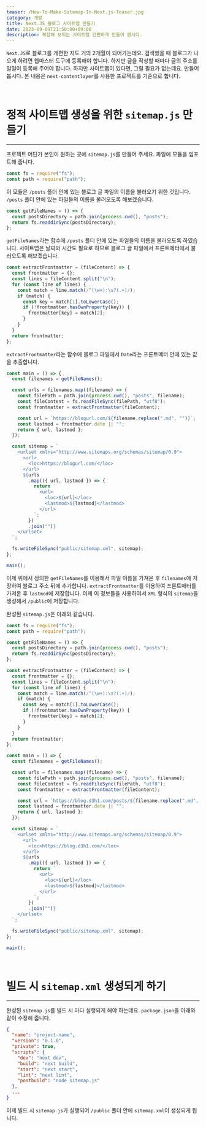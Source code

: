 ```yaml
---
teaser: /How-To-Make-Sitemap-In-Next.js-Teaser.jpg
category: 개발
title: Next.JS 블로그 사이트맵 만들기
date: 2023-09-09T21:50:00+09:00
description: 복잡해 보이는 사이트맵 간편하게 만들어 봅시다.
---
```


`Next.JS`로 블로그를 개편한 지도 거의 2개월이 되어가는데요. 검색했을 때 블로그가 나오게 하려면 웹마스터 도구에 등록해야 합니다. 하지만 글을 작성할 때마다 글의 주소를 일일이 등록해 주어야 합니다. 하지만 사이트맵이 있다면, 그럴 필요가 없는데요. 만들어 봅시다. 본 내용은 `next-contentlayer`를 사용한 프로젝트를 기준으로 합니다.

<br />

# 정적 사이트맵 생성을 위한 `sitemap.js` 만들기

---

프로젝트 어딘가 본인이 원하는 곳에 `sitemap.js`를 만들어 주세요. 파일에 모듈을 임포트해 줍니다.

```javascript
const fs = require("fs");
const path = require("path");
```

이 모듈은 `/posts` 폴더 안에 있는 블로그 글 파일의 이름을 불러오기 위한 것입니다. `/posts` 폴더 안에 있는 파일들의 이름을 불러오도록 해보겠습니다.

```javascript
const getFileNames = () => {
  const postsDirectory = path.join(process.cwd(), "posts");
  return fs.readdirSync(postsDirectory);
};
```

`getFileNames`라는 함수에 `/posts` 폴더 안에 있는 파일들의 이름을 불러오도록 하였습니다. 사이트맵은 날짜와 시간도 필요로 하므로 블로그 글 파일에서 프론트메터에서 불러오도록 해보겠습니다.

```javascript
const extractFrontmatter = (fileContent) => {
  const frontmatter = {};
  const lines = fileContent.split("\n");
  for (const line of lines) {
    const match = line.match(/^(\w+):\s?(.+)/);
    if (match) {
      const key = match[1].toLowerCase();
      if (!frontmatter.hasOwnProperty(key)) {
        frontmatter[key] = match[2];
      }
    }
  }
  return frontmatter;
};
```

`extractFrontmatter`라는 함수에 블로그 파일에서 `Date`라는 프론트메터 안에 있는 값을 추출합니다.

```javascript
const main = () => {
  const filenames = getFileNames();

  const urls = filenames.map((filename) => {
    const filePath = path.join(process.cwd(), "posts", filename);
    const fileContent = fs.readFileSync(filePath, "utf8");
    const frontmatter = extractFrontmatter(fileContent);

    const url = `https://blogurl.com/${filename.replace(".md", "")}`;
    const lastmod = frontmatter.date || "";
    return { url, lastmod };
  });

  const sitemap = `
    <urlset xmlns="http://www.sitemaps.org/schemas/sitemap/0.9">
      <url>
        <loc>https://blogurl.com/</loc>
      </url>
      ${urls
        .map(({ url, lastmod }) => {
          return `
            <url>
              <loc>${url}</loc>
              <lastmod>${lastmod}</lastmod>
            </url>
          `;
        })
        .join("")}
    </urlset>
  `;

  fs.writeFileSync("public/sitemap.xml", sitemap);
};

main();
```

이제 위에서 정의한 `getFileNames`를 이용해서 파일 이름을 가져온 후 `filenames`에 저장하여 블로그 주소 뒤에 추가합니다. `extractFrontmatter`를 이용하여 프론트매터를 가져온 후 `lastmod`에 저장합니다. 이제 이 정보들을 사용하여서 `XML` 형식의 `sitemap`을 생성해서 `/public`에 저장합니다.

완성된 `sitemap.js`은 아래와 같습니다.

```javascript
const fs = require("fs");
const path = require("path");

const getFileNames = () => {
  const postsDirectory = path.join(process.cwd(), "posts");
  return fs.readdirSync(postsDirectory);
};

const extractFrontmatter = (fileContent) => {
  const frontmatter = {};
  const lines = fileContent.split("\n");
  for (const line of lines) {
    const match = line.match(/^(\w+):\s?(.+)/);
    if (match) {
      const key = match[1].toLowerCase();
      if (!frontmatter.hasOwnProperty(key)) {
        frontmatter[key] = match[2];
      }
    }
  }
  return frontmatter;
};

const main = () => {
  const filenames = getFileNames();

  const urls = filenames.map((filename) => {
    const filePath = path.join(process.cwd(), "posts", filename);
    const fileContent = fs.readFileSync(filePath, "utf8");
    const frontmatter = extractFrontmatter(fileContent);

    const url = `https://blog.d3h1.com/posts/${filename.replace(".md", "")}`;
    const lastmod = frontmatter.date || "";
    return { url, lastmod };
  });

  const sitemap = `
    <urlset xmlns="http://www.sitemaps.org/schemas/sitemap/0.9">
      <url>
        <loc>https://blog.d3h1.com/</loc>
      </url>
      ${urls
        .map(({ url, lastmod }) => {
          return `
            <url>
              <loc>${url}</loc>
              <lastmod>${lastmod}</lastmod>
            </url>
          `;
        })
        .join("")}
    </urlset>
  `;

  fs.writeFileSync("public/sitemap.xml", sitemap);
};

main();
```

<br />

# 빌드 시 `sitemap.xml` 생성되게 하기

---

완성된 `sitemap.js`를 빌드 시 마다 실행되게 해야 하는데요. `package.json`을 아래와 같이 수정해 줍니다.

```json
{
  "name": "project-name",
  "version": "0.1.0",
  "private": true,
  "scripts": {
    "dev": "next dev",
    "build": "next build",
    "start": "next start",
    "lint": "next lint",
    "postbuild": "node sitemap.js"
  },
  ...
}
```

이제 빌드 시 `sitemap.js`가 실행되어 `/public` 폴더 안에 `sitemap.xml`이 생성되게 됩니다.
